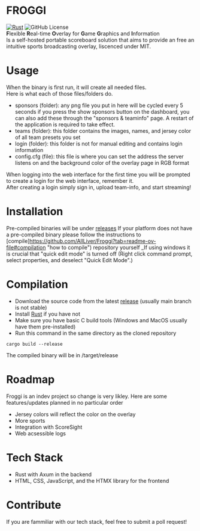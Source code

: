 # FROGGI
[![Rust](https://github.com/AllLiver/Froggi/actions/workflows/rust.yml/badge.svg)](https://github.com/AllLiver/Froggi/actions/workflows/rust.yml)
![GitHub License](https://img.shields.io/github/license/allliver/froggi)  
**F**lexible **R**eal-time **O**verlay for **G**ame **G**raphics and **I**nformation  
Is a self-hosted portable scoreboard solution that aims to provide an free an intuitive sports broadcasting overlay, liscenced under MIT.
# Usage
When the binary is first run, it will create all needed files.  
Here is what each of those files/folders do.
 - sponsors (folder): any png file you put in here will be cycled every 5 seconds if you press the show sponsors button on the dashboard, you can also add these through the "sponsors & teaminfo" page. A restart of the application is required to take effect.
 - teams (folder): this folder contains the images, names, and jersey color of all team presets you set
 - login (folder): this folder is not for manual editing and contains login information
 - config.cfg (file): this file is where you can set the address the server listens on and the background color of the overlay page in RGB format  

When logging into the web interface for the first time you will be prompted to create a login for the web interface, remember it.  
After creating a login simply sign in, upload team-info, and start streaming!

# Installation
Pre-compiled binaries will be under [releases](https://github.com/AllLiver/FOSSO/releases "releases")
If your platform does not have a pre-compiled binary please follow the instructions to [compile]https://github.com/AllLiver/Froggi?tab=readme-ov-file#compilation "how to compile") repository yourself
_If using windows it is crucial that "quick edit mode" is turned off (Right click command prompt, select properties, and deselect "Quick Edit Mode".)

# Compilation 
- Download the source code from the latest [release](https://github.com/AllLiver/FOSSO/releases "releases") (usually main branch is not stable)
- Install [Rust](https://rustup.rs/ "rustup") if you have not
- Make sure you have basic C build tools (Windows and MacOS usually have them pre-installed)
- Run this command in the same directory as the cloned repository
```
cargo build --release
```
The compiled binary will be in /target/release

# Roadmap
Froggi is an indev project so change is very likley.
Here are some features/updates planned in no particular order
 - Jersey colors will reflect the color on the overlay
 - More sports
 - Integration with ScoreSight
 - Web acsessible logs

# Tech Stack
 - Rust with Axum in the backend
 - HTML, CSS, JavaScript, and the HTMX library for the frontend

# Contribute
If you are fammiliar with our tech stack, feel free to submit a poll request!
